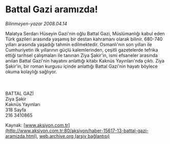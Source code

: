 # Battal Gazi aramızda!

*Bilinmeyen-yazar 2008.04.14*

<font class="agenda2NewsSpot">
 Malatya Serdarı Hüseyin Gazi'nin oğlu Battal Gazi, Müslümanlığı kabul eden Türk gazileri arasında yaşamış bir destan kahramanı olarak bilinir. 680-740 yılları arasında yaşadığı tahmin edilmektedir.
</font>
<font class="newsDetail">
 Osmanlı'nın son yılları ile Cumhuriyetin ilk yıllarının güçlü kalemlerinden, çeşitli gazetelerde tefrika ettiği tarihsel çalışmaları ile tanınan Ziya Şakir'in, ismi efsaneler arasında anılan Battal Gazi'nin hayatını anlattığı kitabı Kaknüs Yayınları'nda çıktı. Ziya Şakir'in, bir roman kurgusu içinde anlattığı Battal Gazi'nin hayatı böylece okuma kolaylığı sağlıyor.
 <br/>
 <br/>
 <br/>
 <br/>
 BATTAL GAZİ
 <br/>
 Ziya Şakir
 <br/>
 Kaknüs Yayınları
 <br/>
 318 Sayfa
 <br/>
 216 3410865
 <br/>
</font>

Kaynak: [www.aksiyon.com.tr](http://www.aksiyon.com.tr:80/aksiyon/haber-15617-13-battal-gazi-aramizda.html), [web.archive.org (arşiv bağlantısı)](http://web.archive.org/web/20100617043310/http://www.aksiyon.com.tr:80/aksiyon/haber-15617-13-battal-gazi-aramizda.html)
